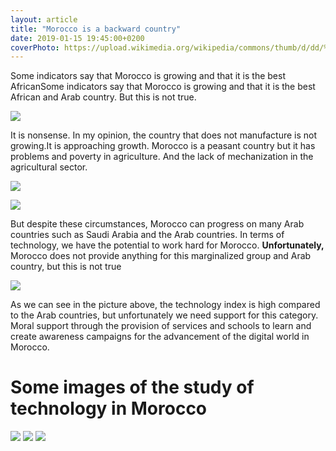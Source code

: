 ```yaml
---
layout: article
title: "Morocco is a backward country"
date: 2019-01-15 19:45:00+0200
coverPhoto: https://upload.wikimedia.org/wikipedia/commons/thumb/d/dd/%D8%A7%D9%84%D9%84%D8%A7%D9%84%D8%A7%D9%84.png/640px-%D8%A7%D9%84%D9%84%D8%A7%D9%84%D8%A7%D9%84.png
---
```


Some indicators say that Morocco is growing and that it is the best AfricanSome indicators say that Morocco is growing and that it is the best African and Arab country. But this is not true.

![](https://upload.wikimedia.org/wikipedia/commons/a/ad/Morocco%2C_Trends_in_the_Human_Development_Index_1970-2010.png)

It is nonsense. In my opinion, the country that does not manufacture is not growing.It is approaching growth. Morocco is a peasant country but it has problems and poverty in agriculture. And the lack of mechanization in the agricultural sector.
<dl>
	<script async src="//pagead2.googlesyndication.com/pagead/js/adsbygoogle.js"></script>
	<ins class="adsbygoogle"
	     style="display:block; text-align:center;"
	     data-ad-layout="in-article"
	     data-ad-format="fluid"
	     data-ad-client="ca-pub-5692999531908344"
	     data-ad-slot="2162046565"></ins>
	<script>
	     (adsbygoogle = window.adsbygoogle || []).push({});
	</script>

</dl>

![](http://www.ocppc.ma/ckfinder/userfiles/images/F2OCPPC-PB1627vEn.png)

![](http://isofar.org/isofar/images/figure1.png)

But despite these circumstances, Morocco can progress on many Arab countries such as Saudi Arabia and the Arab countries. In terms of technology, we have the potential to work hard for Morocco. <strong>Unfortunately,</strong> Morocco does not provide anything for this marginalized group and Arab country, but this is not true

![](http://emerging-markets-research.hktdc.com/resources/MI_Portal/Article/mp/2010/02/310645/1540451547637_MAN2lpoliticsriskEN_310645.jpg)

As we can see in the picture above, the technology index is high compared to the Arab countries, but unfortunately we need support for this category. Moral support through the provision of services and schools to learn and create awareness campaigns for the advancement of the digital world in Morocco.

<script async src="//pagead2.googlesyndication.com/pagead/js/adsbygoogle.js"></script>
<ins class="adsbygoogle"
     style="display:block; text-align:center;"
     data-ad-layout="in-article"
     data-ad-format="fluid"
     data-ad-client="ca-pub-5692999531908344"
     data-ad-slot="2162046565"></ins>
<script>
     (adsbygoogle = window.adsbygoogle || []).push({});
</script>

# Some images of the study of technology in Morocco

![](https://www.moroccoworldnews.com/wp-content/uploads/2015/01/classe-nt.jpg)
![](https://www.moroccoworldnews.com/wp-content/uploads/2014/03/Moroccan-Students-in-the-University-of-Meknes-Morocco.jpg)
![](https://www.challenge.ma/wp-content/uploads/2018/11/Tech-Camp.jpg)
